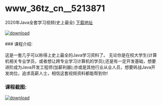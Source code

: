 # www_36tz_cn__5213871
2020年Java全套学习视频(史上最全)
[下载地址](http://www.36tz.cn/article/5213871 "下载地址")
<br/></br>[![download](http://36tz.cn/muke_img/2020_06_1-70.png "下载地址")](http://www.36tz.cn/article/5213871 "下载地址")
<br/></br>### 课程介绍:<br/></br>这是一套几乎可以称得上史上最全的Java学习资料了。
无论你是在校大学生(计算机相关专业学员，或者想让跨专业学习计算机的学员);还是有一定开发基础，想要进阶成为Java开发工程师(加薪利器);亦或是其他行业从业人员，想要转战Java开发岗位，追求高薪人士，相信这套视频资料都能帮到你!

### 课程截图:
[![download](http://36tz.cn/muke_img/2020_06_2-77.png "下载地址")](http://www.36tz.cn/article/5213871 "下载地址")
